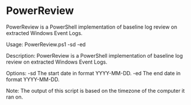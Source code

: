 # PowerReview
PowerReview is a PowerShell implementation of baseline log review on extracted Windows Event Logs.

Usage:
  PowerReview.ps1 -sd <StartDate> -ed <EndDate>

Description:
  PowerReview is a PowerShell implementation of baseline log review on extracted Windows Event Logs.

Options:
  -sd    The start date in format YYYY-MM-DD.
  -ed    The end date in format YYYY-MM-DD.

Note:
  The output of this script is based on the timezone of the computer it ran on.
